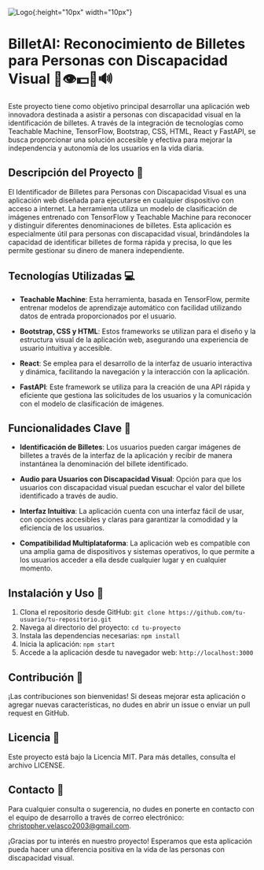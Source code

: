 
![Logo](https://github.com/ChristopherVelasco03/BilletAI/assets/155390541/bd77d64f-13b4-46ce-8b19-b1aa6458f124){:height="10px" width="10px"}

# BilletAI: Reconocimiento de Billetes para Personas con Discapacidad Visual 🎉👁️💵📱🔊

Este proyecto tiene como objetivo principal desarrollar una aplicación web innovadora destinada a asistir a personas con discapacidad visual en la identificación de billetes. A través de la integración de tecnologías como Teachable Machine, TensorFlow, Bootstrap, CSS, HTML, React y FastAPI, se busca proporcionar una solución accesible y efectiva para mejorar la independencia y autonomía de los usuarios en la vida diaria.

## Descripción del Proyecto 📝

El Identificador de Billetes para Personas con Discapacidad Visual es una aplicación web diseñada para ejecutarse en cualquier dispositivo con acceso a internet. La herramienta utiliza un modelo de clasificación de imágenes entrenado con TensorFlow y Teachable Machine para reconocer y distinguir diferentes denominaciones de billetes. Esta aplicación es especialmente útil para personas con discapacidad visual, brindándoles la capacidad de identificar billetes de forma rápida y precisa, lo que les permite gestionar su dinero de manera independiente.

## Tecnologías Utilizadas 💻

- **Teachable Machine**: Esta herramienta, basada en TensorFlow, permite entrenar modelos de aprendizaje automático con facilidad utilizando datos de entrada proporcionados por el usuario.

- **Bootstrap, CSS y HTML**: Estos frameworks se utilizan para el diseño y la estructura visual de la aplicación web, asegurando una experiencia de usuario intuitiva y accesible.

- **React**: Se emplea para el desarrollo de la interfaz de usuario interactiva y dinámica, facilitando la navegación y la interacción con la aplicación.

- **FastAPI**: Este framework se utiliza para la creación de una API rápida y eficiente que gestiona las solicitudes de los usuarios y la comunicación con el modelo de clasificación de imágenes.

## Funcionalidades Clave 🔑

- **Identificación de Billetes**: Los usuarios pueden cargar imágenes de billetes a través de la interfaz de la aplicación y recibir de manera instantánea la denominación del billete identificado.

- **Audio para Usuarios con Discapacidad Visual**: Opción para que los usuarios con discapacidad visual puedan escuchar el valor del billete identificado a través de audio.

- **Interfaz Intuitiva**: La aplicación cuenta con una interfaz fácil de usar, con opciones accesibles y claras para garantizar la comodidad y la eficiencia de los usuarios.

- **Compatibilidad Multiplataforma**: La aplicación web es compatible con una amplia gama de dispositivos y sistemas operativos, lo que permite a los usuarios acceder a ella desde cualquier lugar y en cualquier momento.

## Instalación y Uso 🚀

1. Clona el repositorio desde GitHub: `git clone https://github.com/tu-usuario/tu-repositorio.git`
2. Navega al directorio del proyecto: `cd tu-proyecto`
3. Instala las dependencias necesarias: `npm install`
4. Inicia la aplicación: `npm start`
5. Accede a la aplicación desde tu navegador web: `http://localhost:3000`

## Contribución 🤝

¡Las contribuciones son bienvenidas! Si deseas mejorar esta aplicación o agregar nuevas características, no dudes en abrir un issue o enviar un pull request en GitHub.

## Licencia 📜

Este proyecto está bajo la Licencia MIT. Para más detalles, consulta el archivo LICENSE.

## Contacto 📧

Para cualquier consulta o sugerencia, no dudes en ponerte en contacto con el equipo de desarrollo a través de correo electrónico: [christopher.velasco2003@gmail.com](mailto:christopher.velasco2003@gmail.com).

¡Gracias por tu interés en nuestro proyecto! Esperamos que esta aplicación pueda hacer una diferencia positiva en la vida de las personas con discapacidad visual.
